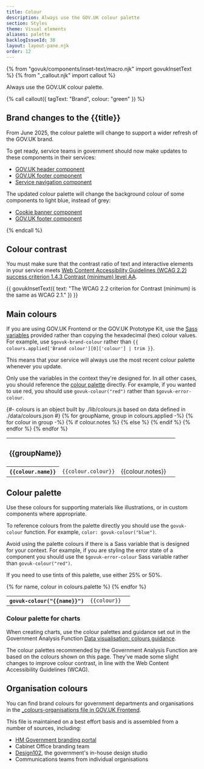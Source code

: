 ```yaml
---
title: Colour
description: Always use the GOV.UK colour palette
section: Styles
theme: Visual elements
aliases: palette
backlogIssueId: 38
layout: layout-pane.njk
order: 12
---
```


{% from "govuk/components/inset-text/macro.njk" import govukInsetText %}
{% from "_callout.njk" import callout %}

Always use the GOV.UK colour palette.

{% call callout({ tagText: "Brand", colour: "green" }) %}

<h2 class="app-callout__heading">Brand changes to the {{title}}</h2>
<p class="govuk-body">From June 2025, the colour palette will change to support a wider refresh of the GOV.UK brand. </p>

<p class="govuk-body">To get ready, service teams in government should now make updates to these components in their services:</p>
<ul class="govuk-list govuk-list--bullet">
  <li><a href="/components/header/" class="govuk-link">GOV.UK header component</a></li>
  <li><a href="/components/footer/" class="govuk-link">GOV.UK footer component</a></li>
  <li><a href="/components/service-navigation/" class="govuk-link">Service navigation component</a></li>
</ul>

<p class="govuk-body">The updated colour palette will change the background colour of some components to light blue, instead of grey:</p>
<ul class="govuk-list">
<li><a href="/components/cookie-banner/" class="govuk-link">Cookie banner component</a></li>
<li><a href="/components/footer/" class="govuk-link">GOV.UK footer component</a></li>
</ul>

{% endcall %}

## Colour contrast

You must make sure that the contrast ratio of text and interactive elements in your service meets [Web Content Accessibility Guidelines (WCAG 2.2) success criterion 1.4.3 Contrast (minimum) level AA](https://www.w3.org/TR/WCAG22/#contrast-minimum).

{{ govukInsetText({
  text: "The WCAG 2.2 criterion for Contrast (minimum) is the same as WCAG 2.1."
}) }}

## Main colours

If you are using GOV.UK Frontend or the GOV.UK Prototype Kit, use the [Sass variables](https://frontend.design-system.service.gov.uk/sass-api-reference/#colours) provided rather than copying the hexadecimal (hex) colour values. For example, use `$govuk-brand-colour` rather than `{{ colours.applied['Brand colour'][0]['colour'] | trim }}`.

This means that your service will always use the most recent colour palette whenever you update.

Only use the variables in the context they're designed for. In all other cases, you should reference the [colour palette](#colour-palette) directly. For example, if you wanted to use red, you should use `govuk-colour("red")` rather than `$govuk-error-colour`.

<table class="govuk-body app-colour-list" summary="Table of main colours">
  <tbody>
  {#- colours is an object built by ./lib/colours.js based on data defined in ./data/colours.json #}
  {% for groupName, group in colours.applied -%}
    <tr>
      <td colspan="3">
        <h3 class="govuk-heading-m {% if not loop.first %}govuk-!-padding-top-6{% endif %}">
        {{groupName}}
        </h3>
      </td>
    </tr>
    {% for colour in group -%}
      <tr class="app-colour-list-row">
        <th class="app-colour-list-column app-colour-list-column--name" scope="row">
          <span class="app-swatch {% if colour.colour == "#ffffff" %}app-swatch-border{% endif %}" style="background-color:{{colour.colour}}"></span>
          <code>{{colour.name}}</code>
        </th>
        <td class="app-colour-list-column app-colour-list-column--colour">
          <code>{{colour.colour}}</code>
        </td>
        {% if colour.notes %}
        <td class="app-colour-list-column app-colour-list-column--notes">
          {{colour.notes}}
        </td>
        {% else %}
        <td class="app-colour-list-column app-colour-list-column--notes">
        </td>
        {% endif %}
      </tr>
    {% endfor %}
  {% endfor %}
  </tbody>
</table>

## Colour palette

Use these colours for supporting materials like illustrations, or in custom components where appropriate.

To reference colours from the palette directly you should use the `govuk-colour` function. For example, `color: govuk-colour("blue")`.

Avoid using the palette colours if there is a Sass variable that is designed for your context. For example, if you are styling the error state of a component you should use the `$govuk-error-colour` Sass variable rather than `govuk-colour("red")`.

If you need to use tints of this palette, use either 25% or 50%.

<table class="govuk-body app-colour-list" summary="Table of extended colours">
  <tbody>
  {% for name, colour in colours.palette %}
    <tr class="app-colour-list-row">
      <th class="app-colour-list-column app-colour-list-column--name" scope="row">
        <span class="app-swatch {% if colour == "#ffffff" %}app-swatch-border{% endif %}" style="background-color:{{colour}}"></span>
        <code>govuk-colour("{{name}}")</code>
      </th>
      <td class="app-colour-list-column app-colour-list-column--colour">
        <code>{{colour}}</code>
      </td>
      <td class="app-colour-list-column app-colour-list-column--notes"></td>
    </tr>
  {% endfor %}
 </tbody>
</table>

### Colour palette for charts

When creating charts, use the colour palettes and guidance set out in the Government Analysis Function [Data visualisation: colours guidance](https://analysisfunction.civilservice.gov.uk/policy-store/data-visualisation-colours-in-charts/).

The colour palettes recommended by the Government Analysis Function are based on the colours shown on this page. They've made some slight changes to improve colour contrast, in line with the Web Content Accessibility Guidelines (WCAG).

## Organisation colours

You can find brand colours for government departments and organisations in the [\_colours-organisations file in GOV.UK Frontend](https://github.com/alphagov/govuk-frontend/blob/main/packages/govuk-frontend/src/govuk/settings/_colours-organisations.scss).

This file is maintained on a best effort basis and is assembled from a number of sources, including:

- [HM Government branding portal](https://hmgbrand.gcs.civilservice.gov.uk/)
- Cabinet Office branding team
- [Design102](https://design102.co.uk/), the government's in-house design studio
- Communications teams from individual organisations
